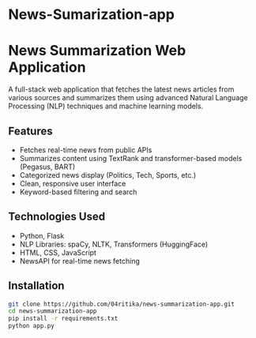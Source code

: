 # News-Sumarization-app
# News Summarization Web Application

A full-stack web application that fetches the latest news articles from various sources and summarizes them using advanced Natural Language Processing (NLP) techniques and machine learning models.

## Features
- Fetches real-time news from public APIs
- Summarizes content using TextRank and transformer-based models (Pegasus, BART)
- Categorized news display (Politics, Tech, Sports, etc.)
- Clean, responsive user interface
- Keyword-based filtering and search

## Technologies Used
- Python, Flask
- NLP Libraries: spaCy, NLTK, Transformers (HuggingFace)
- HTML, CSS, JavaScript
- NewsAPI for real-time news fetching

## Installation
```bash
git clone https://github.com/04ritika/news-summarization-app.git
cd news-summarization-app
pip install -r requirements.txt
python app.py
